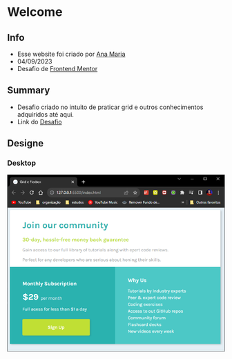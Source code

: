 # Welcome
## Info
- Esse website foi criado por [Ana Maria](https://github.com/anadutraoli)
- 04/09/2023
- Desafio de [Frontend Mentor](https://www.frontendmentor.io?ref=challenge)

## Summary
- Desafio criado no intuito de praticar grid e outros conhecimentos adquiridos até aqui.
- Link do [Desafio](https://www.frontendmentor.io/challenges/single-price-grid-component-5ce41129d0ff452fec5abbbc)

## Designe
### Desktop
![Design preview for the Testimonials grid section coding challenge](/images/Desafio-FrontEndMentor.png)